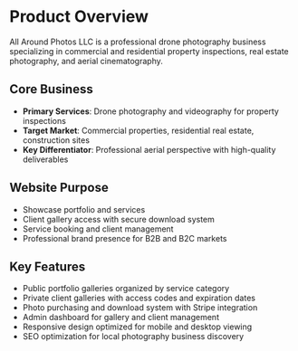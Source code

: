 # Product Overview

All Around Photos LLC is a professional drone photography business specializing in commercial and residential property inspections, real estate photography, and aerial cinematography.

## Core Business

- **Primary Services**: Drone photography and videography for property inspections
- **Target Market**: Commercial properties, residential real estate, construction sites
- **Key Differentiator**: Professional aerial perspective with high-quality deliverables

## Website Purpose

- Showcase portfolio and services
- Client gallery access with secure download system
- Service booking and client management
- Professional brand presence for B2B and B2C markets

## Key Features

- Public portfolio galleries organized by service category
- Private client galleries with access codes and expiration dates
- Photo purchasing and download system with Stripe integration
- Admin dashboard for gallery and client management
- Responsive design optimized for mobile and desktop viewing
- SEO optimization for local photography business discovery